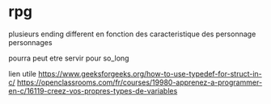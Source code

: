 # rpg

plusieurs ending different en fonction des caracteristique des personnage personnages

pourra peut etre servir pour so_long 

lien utile 
https://www.geeksforgeeks.org/how-to-use-typedef-for-struct-in-c/
https://openclassrooms.com/fr/courses/19980-apprenez-a-programmer-en-c/16119-creez-vos-propres-types-de-variables
